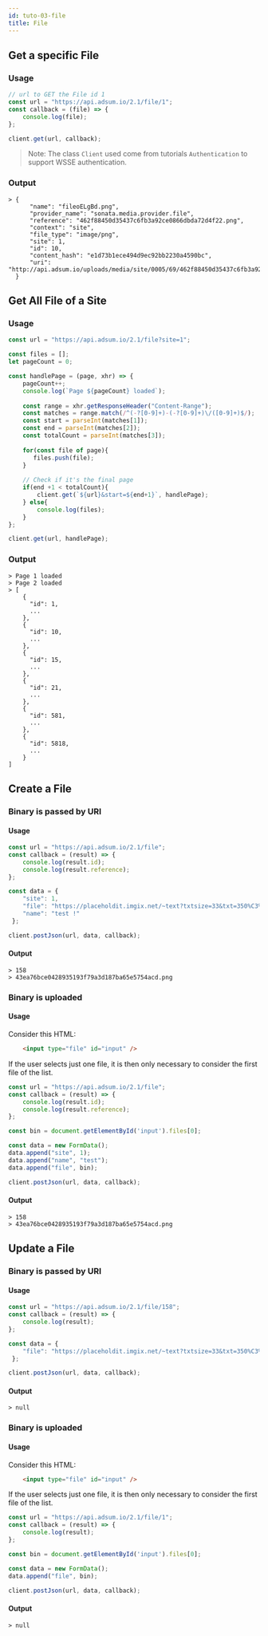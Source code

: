 ```yaml
---
id: tuto-03-file
title: File
---
```

## Get a specific File

### Usage
```javascript
// url to GET the File id 1
const url = "https://api.adsum.io/2.1/file/1";
const callback = (file) => {
    console.log(file);
};

client.get(url, callback);
```

> Note: The class `Client` used come from tutorials `Authentication` to 
support WSSE authentication.

### Output
```
> {
      "name": "fileoELgBd.png",
      "provider_name": "sonata.media.provider.file",
      "reference": "462f88450d35437c6fb3a92ce0866dbda72d4f22.png",
      "context": "site",
      "file_type": "image/png",
      "site": 1,
      "id": 10,
      "content_hash": "e1d73b1ece494d9ec92bb2230a4590bc",
      "uri": "http://api.adsum.io/uploads/media/site/0005/69/462f88450d35437c6fb3a92ce0866dbda72d4f22.png"
  }
```

## Get All File of a Site

### Usage

```javascript
const url = "https://api.adsum.io/2.1/file?site=1";

const files = [];
let pageCount = 0;

const handlePage = (page, xhr) => {
    pageCount++;
    console.log(`Page ${pageCount} loaded`);
    
    const range = xhr.getResponseHeader("Content-Range");
    const matches = range.match(/^(-?[0-9]+)-(-?[0-9]+)\/([0-9]+)$/);
    const start = parseInt(matches[1]);
    const end = parseInt(matches[2]);
    const totalCount = parseInt(matches[3]);
    
    for(const file of page){
       files.push(file);
    }
    
    // Check if it's the final page
    if(end +1 < totalCount){
        client.get(`${url}&start=${end+1}`, handlePage);
    } else{
        console.log(files);
    }
};

client.get(url, handlePage);
```

### Output

```
> Page 1 loaded
> Page 2 loaded
> [
    {
      "id": 1,
      ...
    },
    {
      "id": 10,
      ...
    },
    {
      "id": 15,
      ...
    },
    {
      "id": 21,
      ...
    },
    {
      "id": 581,
      ...
    },
    {
      "id": 5818,
      ...
    }
]
```

## Create a File

### Binary is passed by URI

#### Usage

```javascript
const url = "https://api.adsum.io/2.1/file";
const callback = (result) => {
    console.log(result.id);
    console.log(result.reference);
};

const data = {
    "site": 1,
    "file": "https://placeholdit.imgix.net/~text?txtsize=33&txt=350%C3%97150&w=350&h=150",
    "name": "test !"
 };

client.postJson(url, data, callback);
```

#### Output

```
> 158
> 43ea76bce0428935193f79a3d187ba65e5754acd.png
```

### Binary is uploaded

#### Usage

Consider this HTML:

```html
    <input type="file" id="input" />
```

If the user selects just one file, it is then only necessary to consider the first file of the list.

```javascript
const url = "https://api.adsum.io/2.1/file";
const callback = (result) => {
    console.log(result.id);
    console.log(result.reference);
};

const bin = document.getElementById('input').files[0];

const data = new FormData();
data.append("site", 1);
data.append("name", "test");
data.append("file", bin);

client.postJson(url, data, callback);
```

#### Output

```
> 158
> 43ea76bce0428935193f79a3d187ba65e5754acd.png
```

## Update a File

### Binary is passed by URI

#### Usage

```javascript
const url = "https://api.adsum.io/2.1/file/158";
const callback = (result) => {
    console.log(result);
};

const data = {
    "file": "https://placeholdit.imgix.net/~text?txtsize=33&txt=350%C3%97150&w=350&h=150"
 };

client.postJson(url, data, callback);
```

#### Output

```
> null
```

### Binary is uploaded

#### Usage

Consider this HTML:

```html
    <input type="file" id="input" />
```

If the user selects just one file, it is then only necessary to consider the first file of the list.

```javascript
const url = "https://api.adsum.io/2.1/file/1";
const callback = (result) => {
    console.log(result);
};

const bin = document.getElementById('input').files[0];

const data = new FormData();
data.append("file", bin);

client.postJson(url, data, callback);
```

#### Output

```
> null
```
